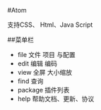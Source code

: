 #Atom

支持CSS、 Html、Java Script

##菜单栏

+ file 文件 项目 与配置
+ edit 编辑 编码
+ view 全屏 大小缩放
+ find 查询
+ package 插件列表
+ help 帮助文档、更新、协议
